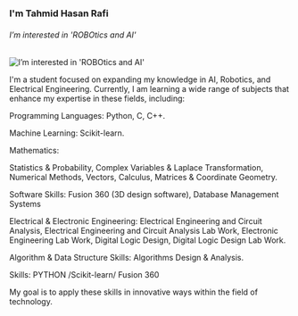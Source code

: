 ### I'm Tahmid Hasan Rafi
###### I’m interested in 'ROBOtics and AI'
![ I’m interested in 'ROBOtics and AI'](https://scontent.fdac24-5.fna.fbcdn.net/v/t39.30808-6/394605155_867546094828140_1313662272322081309_n.jpg?_nc_cat=102&ccb=1-7&_nc_sid=86c6b0&_nc_eui2=AeE3lxYiWdsZlMwV7C_Tc79OS8YmDRuIFOJLxiYNG4gU4krVVDZZO1NmX_AnxTJNL8vxmzqe13VsWnDnCguGJNXL&_nc_ohc=09MEYVzyx3UQ7kNvgEac3J8&_nc_ht=scontent.fdac24-5.fna&_nc_gid=AjnLgF06eNxD4lsXoa2p1Co&oh=00_AYCc37UoGTjX93Au4rPmHew2cnPo6NMY7CWriq3O0CjG2Q&oe=6702BFA8)

I'm a student focused on expanding my knowledge in AI, Robotics, and Electrical Engineering. Currently, I am learning a wide range of subjects that enhance my expertise in these fields, including:

Programming Languages:
Python,
C,
C++.

Machine Learning:
Scikit-learn.

Mathematics:

Statistics & Probability,
Complex Variables & Laplace Transformation,
Numerical Methods,
Vectors, Calculus, Matrices & Coordinate Geometry.

Software Skills:
Fusion 360 (3D design software),
Database Management Systems

Electrical & Electronic Engineering:
Electrical Engineering and Circuit Analysis,
Electrical Engineering and Circuit Analysis Lab Work,
Electronic Engineering Lab Work,
Digital Logic Design,
Digital Logic Design Lab Work.

Algorithm & Data Structure Skills:
Algorithms Design & Analysis.

Skills: PYTHON /Scikit-learn/ Fusion 360

My goal is to apply these skills in innovative ways within the field of technology.
  

